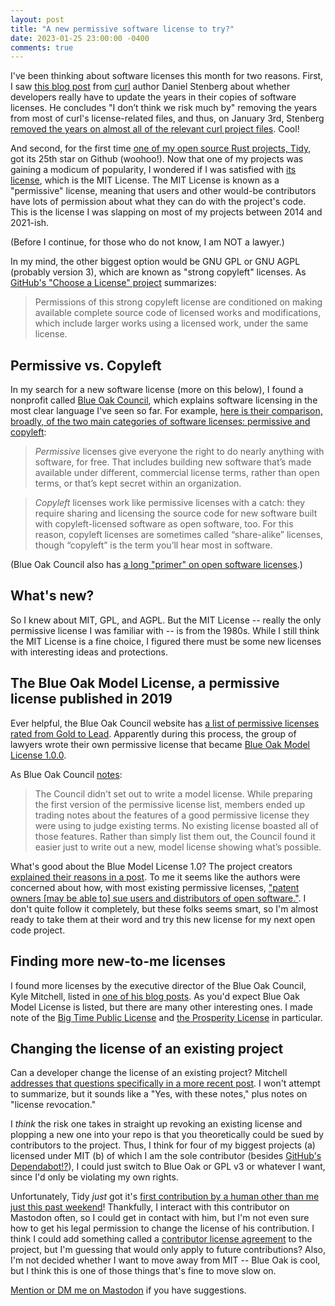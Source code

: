 ```yaml
---
layout: post
title: "A new permissive software license to try?"
date: 2023-01-25 23:00:00 -0400
comments: true
---
```


I've been thinking about software licenses this month for two reasons. First, I saw [this blog post](https://daniel.haxx.se/blog/2023/01/08/copyright-without-years/) from [curl](https://github.com/curl/curl) author Daniel Stenberg about whether developers really have to update the years in their copies of software licenses. He concludes "I don’t think we risk much by" removing the years from most of curl's license-related files, and thus, on January 3rd, Stenberg [removed the years on almost all of the relevant curl project files](https://github.com/curl/curl/commit/2bc1d775f510196154283374284f98d3eae03544). Cool!

And second, for the first time [one of my open source Rust projects, Tidy,](https://github.com/sts10/tidy) got its 25th star on Github (woohoo!). Now that one of my projects was gaining a modicum of popularity, I wondered if I was satisfied with [its license](https://github.com/sts10/tidy/blob/main/LICENSE), which is the MIT License. The MIT License is known as a "permissive" license, meaning that users and other would-be contributors have lots of permission about what they can do with the project's code. This is the license I was slapping on most of my projects between 2014 and 2021-ish.

(Before I continue, for those who do not know, I am NOT a lawyer.)

In my mind, the other biggest option would be GNU GPL or GNU AGPL (probably version 3), which are known as "strong copyleft" licenses. As [GitHub's "Choose a License" project](https://choosealicense.com/) summarizes:

> Permissions of this strong copyleft license are conditioned on making available complete source code of licensed works and modifications, which include larger works using a licensed work, under the same license.

## Permissive vs. Copyleft

In my search for a new software license (more on this below), I found a nonprofit called [Blue Oak Council](https://blueoakcouncil.org/), which explains software licensing in the most clear language I've seen so far. For example, [here is their comparison, broadly, of the two main categories of software licenses: permissive and copyleft](https://blueoakcouncil.org/copyleft):

> _Permissive_ licenses give everyone the right to do nearly anything with software, for free. That includes building new software that’s made available under different, commercial license terms, rather than open terms, or that’s kept secret within an organization.

> _Copyleft_ licenses work like permissive licenses with a catch: they require sharing and licensing the source code for new software built with copyleft-licensed software as open software, too. For this reason, copyleft licenses are sometimes called “share-alike” licenses, though “copyleft” is the term you’ll hear most in software.

(Blue Oak Council also has [a long "primer" on open software licenses](https://blueoakcouncil.org/primer).)

## What's new?

So I knew about MIT, GPL, and AGPL. But the MIT License -- really the only permissive license I was familiar with -- is from the 1980s. While I still think the MIT License is a fine choice, I figured there must be some new licenses with interesting ideas and protections. 

## The Blue Oak Model License, a permissive license published in 2019

Ever helpful, the Blue Oak Council website has [a list of permissive licenses rated from Gold to Lead](https://blueoakcouncil.org/list). Apparently during this process, the group of lawyers wrote their own permissive license that became [Blue Oak Model License 1.0.0](https://blueoakcouncil.org/license/1.0.0).

As Blue Oak Council [notes](https://blueoakcouncil.org/license-faq):
> The Council didn't set out to write a model license. While preparing the first version of the permissive license list, members ended up trading notes about the features of a good permissive license they were using to judge existing terms. No existing license boasted all of those features. Rather than simply list them out, the Council found it easier just to write out a new, model license showing what’s possible.

What's good about the Blue Model License 1.0? The project creators [explained their reasons in a post](https://blueoakcouncil.org/2019/03/06/model.html). To me it seems like the authors were concerned about how, with most existing permissive licenses, ["patent owners [may be able to] sue users and distributors of open software."](https://blueoakcouncil.org/primer#patent). I don't quite follow it completely, but these folks seems smart, so I'm almost ready to take them at their word and try this new license for my next open code project.

## Finding more new-to-me licenses

I found more licenses by the executive director of the Blue Oak Council, Kyle Mitchell, listed in [one of his blog posts](https://writing.kemitchell.com/2021/06/20/License-Round-Up). As you'd expect Blue Oak Model License is listed, but there are many other interesting ones. I made note of the [Big Time Public License](https://bigtimelicense.com/versions/2.0.1) and [the Prosperity License](https://prosperitylicense.com/) in particular.

## Changing the license of an existing project

Can a developer change the license of an existing project? Mitchell [addresses that questions specifically in a more recent post](https://writing.kemitchell.com/2022/03/07/Switching-Open-Software-Terms). I won't attempt to summarize, but it sounds like a "Yes, with these notes," plus notes on "license revocation."

I _think_ the risk one takes in straight up revoking an existing license and plopping a new one into your repo is that you theoretically could be sued by contributors to the project. Thus, I think for four of my biggest projects (a) licensed under MIT (b) of which I am the sole contributor (besides [GitHub's Dependabot!?](https://docs.github.com/en/code-security/dependabot/dependabot-security-updates/configuring-dependabot-security-updates)), I could just switch to Blue Oak or GPL v3 or whatever I want, since I'd only be violating my own rights. 

Unfortunately, Tidy _just_ got it's [first contribution by a human other than me just this past weekend](https://github.com/sts10/tidy/commits?author=bugaevc&since=2023-01-01&until=2023-01-27)! Thankfully, I interact with this contributor on Mastodon often, so I could get in contact with him, but I'm not even sure how to get his legal permission to change the license of his contribution. I think I could add something called a [contributor license agreement](https://en.wikipedia.org/wiki/Contributor_License_Agreement) to the project, but I'm guessing that would only apply to future contributions? Also, I'm not decided whether I want to move away from MIT -- Blue Oak is cool, but I think this is one of those things that's fine to move slow on.

[Mention or DM me on Mastodon](https://hachyderm.io/@schlink) if you have suggestions. 
